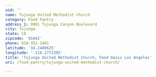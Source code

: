 ```yaml
---
uid: ''
name: Tujunga United Methodist Church
category: Food Pantry
address_1: 9901 Tujunga Canyon Boulevard
city: Tujunga
state: CA
zipcode: '91042'
phone: 818-352-1481
latitude: '34.2480625'
longitude: '-118.2772395'
title: 'Tujunga United Methodist Church, Food Oasis Los Angeles'
uri: /food-pantry/tujunga-united-methodist-church/

---
```

